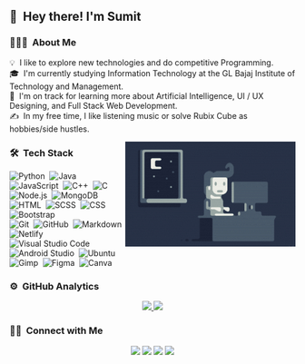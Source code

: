 
## 👋 &nbsp;Hey there! I'm Sumit

### 👨🏻‍💻 &nbsp;About Me

💡 &nbsp;I like to explore new technologies and do competitive Programming.\
🎓 &nbsp;I'm currently studying Information Technology at the GL Bajaj Institute of Technology and Management.\
🌱 &nbsp;I'm on track for learning more about Artificial Intelligence, UI / UX Designing, and Full Stack Web Development.\
✍️ &nbsp;In my free time, I like listening music or solve Rubix Cube as hobbies/side hustles.

<img alt="Night Coding" src="assets/Night-Coding.gif" align="right"/>

### 🛠 &nbsp;Tech Stack

![Python](https://img.shields.io/badge/-Python-333333?style=flat&logo=python)&nbsp;
![Java](https://img.shields.io/badge/-Java-333333?style=flat&logo=Java&logoColor=FFA518)&nbsp;
![JavaScript](https://img.shields.io/badge/-JavaScript-333333?style=flat&logo=javascript)&nbsp;
![C++](https://img.shields.io/badge/-C++-333333?style=flat&logo=C%2B%2B&logoColor=00599C)&nbsp;
![C](https://img.shields.io/badge/-C-333333?style=flat&logo=C&logoColor=A8B9CC)\
![Node.js](https://img.shields.io/badge/-Node.js-333333?style=flat&logo=node.js)&nbsp;
![MongoDB](https://img.shields.io/badge/-MongoDB-333333?style=flat&logo=mongoDB)&nbsp;
![HTML](https://img.shields.io/badge/-HTML-333333?style=flat&logo=HTML5)&nbsp;
![SCSS](https://img.shields.io/badge/-SCSS-333333?style=flat&logo=SASS)&nbsp;
![CSS](https://img.shields.io/badge/-CSS-333333?style=flat&logo=CSS3&logoColor=1572B6)&nbsp;
![Bootstrap](https://img.shields.io/badge/-Bootstrap-333333?style=flat&logo=bootstrap&logoColor=563D7C)\
![Git](https://img.shields.io/badge/-Git-333333?style=flat&logo=git)&nbsp;
![GitHub](https://img.shields.io/badge/-GitHub-333333?style=flat&logo=github)&nbsp;
![Markdown](https://img.shields.io/badge/-Markdown-333333?style=flat&logo=markdown)&nbsp;
![Netlify](https://img.shields.io/badge/-Netlify-333333?style=flat&logo=netlify)\
![Visual Studio Code](https://img.shields.io/badge/-Visual%20Studio%20Code-333333?style=flat&logo=visual-studio-code&logoColor=007ACC)&nbsp;
![Android Studio](https://img.shields.io/badge/-Android%20Studio-333333?style=flat&logo=android-studio)&nbsp;
![Ubuntu](https://img.shields.io/badge/-Ubuntu-333333?style=flat&logo=ubuntu)\
![Gimp](https://img.shields.io/badge/-Gimp-333333?style=flat&logo=gimp)&nbsp;
![Figma](https://img.shields.io/badge/-Figma-333333?style=flat&logo=figma)&nbsp;
![Canva](https://img.shields.io/badge/-Canva-333333?style=flat&logo=canva)

### ⚙️ &nbsp;GitHub Analytics

<p align="center">
<a href="https://github.com/sumitRohilla">
 <img height="150px" src="https://github-readme-stats-eight-theta.vercel.app/api?username=sumitRohilla&show_icons=true&theme=react&include_all_commits=true&count_private=true"/>
 <img height="150px" src="https://github-readme-stats-eight-theta.vercel.app/api/top-langs/?username=sumitRohilla&layout=compact&langs_count=8&theme=react"/>
</a>
</p>

### 🤝🏻 &nbsp;Connect with Me

<p align="center">
  <a href="https://www.linkedin.com/in/sumit-rohilla-49a2851a0/"><img margin-right="10px" src="https://img.shields.io/badge/-LinkedIn-0077B5?style=for-the-badge&logo=linkedin&logoColor=white"/></a>
  <a href="https://www.instagram.com/sumit.__.rajput/"><img src="https://img.shields.io/badge/-Instagram-E4405F?style=for-the-badge&logo=instagram&logoColor=white"/></a>
  <a href="https://www.facebook.com/sumit.rohilla.370/"><img src="https://img.shields.io/badge/-Facebook-1877F2?style=for-the-badge&logo=facebook&logoColor=white"/></a>
  <a href="mailto:sumitrohilla171996@gmail.com"><img src="https://img.shields.io/badge/-Gmail-D14836?style=for-the-badge&logo=gmail&logoColor=white"/></a>
</p>


